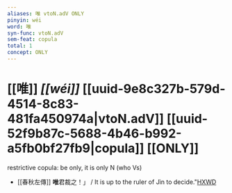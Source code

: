 ```yaml
---
aliases: 唯 vtoN.adV ONLY
pinyin: wéi
word: 唯
syn-func: vtoN.adV
sem-feat: copula
total: 1
concept: ONLY 
---
```

# [[唯]] *[[wéi]]*  [[uuid-9e8c327b-579d-4514-8c83-481fa450974a|vtoN.adV]] [[uuid-52f9b87c-5688-4b46-b992-a5fb0bf27fb9|copula]] [[ONLY]]
restrictive copula: be only, it is only N (who Vs)
 - [[春秋左傳]] **唯**君裁之！」 / It is up to the ruler of Jìn to decide."[HXWD](https://hxwd.org/textview.html?location=KR1e0001_tls_005-239a.15)